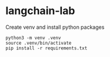 # langchain-lab

Create venv and install python packages

```shell
python3 -m venv .venv
source .venv/bin/activate
pip install -r requirements.txt
```